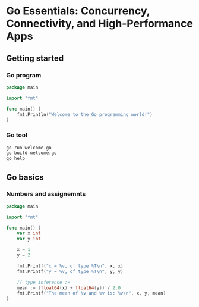 # Go Essentials: Concurrency, Connectivity, and High-Performance Apps

## Getting started

### Go program

```go
package main

import "fmt"

func main() {
    fmt.Println("Welcome to the Go programming world!")
}
```

### Go tool

```sh
go run welcome.go
go build welcome.go
go help
```

## Go basics

### Numbers and assignemnts

```go
package main

import "fmt"

func main() {
    var x int
    var y int

    x = 1
    y = 2

    fmt.Printf("x = %v, of type %T\n", x, x)
    fmt.Printf("y = %v, of type %T\n", y, y)

    // type inference :=
    mean := (float64(x) + float64(y)) / 2.0
    fmt.Printf("The mean of %v and %v is: %v\n", x, y, mean)
}
```

### 